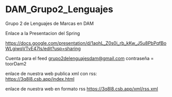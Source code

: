 # DAM_Grupo2_Lenguajes
Grupo 2 de Lenguajes de Marcas en DAM


Enlace a la Presentacion del Spring

https://docs.google.com/presentation/d/1aohL_Z0s0i_rb_kKw_J5u8PbPqfBoWLgiwqVTvE47Is/edit?usp=sharing

Cuenta para el feed grupo2delenguajesdam@gmail.com contraseña = toorDam2

enlace de nuestra web publica xml con rss: https://3q8l8.csb.app/index.html

enlace de nuestra web en formato rss https://3q8l8.csb.app/xml/rss.xml
